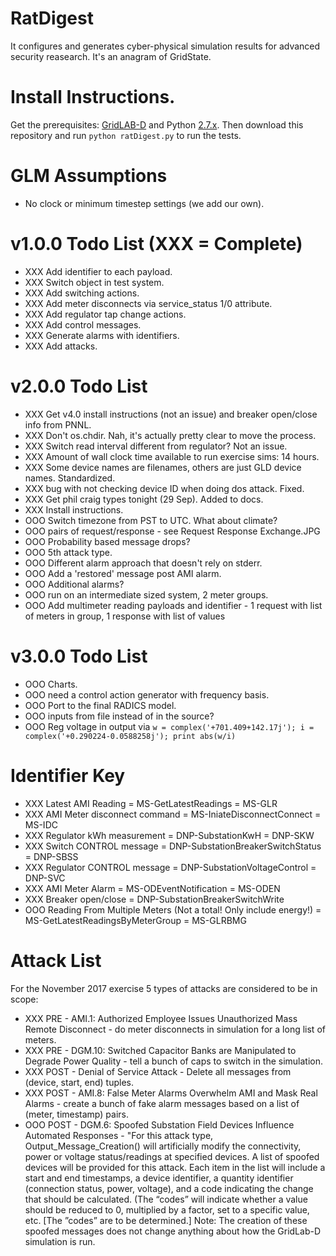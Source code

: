 # RatDigest

It configures and generates cyber-physical simulation results for advanced security reasearch. It's an anagram of GridState.

# Install Instructions.

Get the prerequisites: [GridLAB-D](https://sourceforge.net/projects/gridlab-d/files/?source=navbar) and Python [2.7.x](https://www.python.org/downloads/). Then download this repository and run `python ratDigest.py` to run the tests.

# GLM Assumptions

- No clock or minimum timestep settings (we add our own).

# v1.0.0 Todo List (XXX = Complete)

- XXX Add identifier to each payload.
- XXX Switch object in test system.
- XXX Add switching actions.
- XXX Add meter disconnects via service_status 1/0 attribute.
- XXX Add regulator tap change actions.
- XXX Add control messages.
- XXX Generate alarms with identifiers.
- XXX Add attacks.

# v2.0.0 Todo List

- XXX Get v4.0 install instructions (not an issue) and breaker open/close info from PNNL.
- XXX Don't os.chdir. Nah, it's actually pretty clear to move the process.
- XXX Switch read interval different from regulator? Not an issue.
- XXX Amount of wall clock time available to run exercise sims: 14 hours.
- XXX Some device names are filenames, others are just GLD device names. Standardized.
- XXX bug with not checking device ID when doing dos attack. Fixed.
- XXX Get phil craig types tonight (29 Sep). Added to docs.
- XXX Install instructions.
- OOO Switch timezone from PST to UTC. What about climate?
- OOO pairs of request/response - see Request Response Exchange.JPG
- OOO Probability based message drops?
- OOO 5th attack type.
- OOO Different alarm approach that doesn't rely on stderr.
- OOO Add a 'restored' message post AMI alarm.
- OOO Additional alarms?
- OOO run on an intermediate sized system, 2 meter groups.
- OOO Add multimeter reading payloads and identifier - 1 request with list of meters in group, 1 response with list of values

# v3.0.0 Todo List
- OOO Charts.
- OOO need a control action generator with frequency basis.
- OOO Port to the final RADICS model.
- OOO inputs from file instead of in the source?
- OOO Reg voltage in output via ```w = complex('+701.409+142.17j'); i = complex('+0.290224-0.0588258j'); print abs(w/i)```

# Identifier Key

- XXX Latest AMI Reading = MS-GetLatestReadings = MS-GLR
- XXX AMI Meter disconnect command = MS-IniateDisconnectConnect = MS-IDC
- XXX Regulator kWh measurement = DNP-SubstationKwH = DNP-SKW
- XXX Switch CONTROL message = DNP-SubstationBreakerSwitchStatus = DNP-SBSS
- XXX Regulator CONTROL message = DNP-SubstationVoltageControl = DNP-SVC
- XXX AMI Meter Alarm = MS-ODEventNotification = MS-ODEN
- XXX Breaker open/close = DNP-SubstationBreakerSwitchWrite
- OOO Reading From Multiple Meters (Not a total! Only include energy!) = MS-GetLatestReadingsByMeterGroup = MS-GLRBMG

# Attack List

For the November 2017 exercise 5 types of attacks are considered to be in scope:

- XXX PRE - AMI.1: Authorized Employee Issues Unauthorized Mass Remote Disconnect - do meter disconnects in simulation for a long list of meters.
- XXX PRE - DGM.10: Switched Capacitor Banks are Manipulated to Degrade Power Quality - tell a bunch of caps to switch in the simulation.
- XXX POST - Denial of Service Attack - Delete all messages from (device, start, end) tuples.
- XXX POST - AMI.8: False Meter Alarms Overwhelm AMI and Mask Real Alarms - create a bunch of fake alarm messages based on a list of (meter, timestamp) pairs.
- OOO POST - DGM.6: Spoofed Substation Field Devices Influence Automated Responses - "For this attack type, Output_Message_Creation() will artificially modify the connectivity, power or voltage status/readings at specified devices.  A list of spoofed devices will be provided for this attack.  Each item in the list will include a start and end timestamps, a device identifier, a quantity identifier (connection status, power, voltage), and a code indicating the change that should be calculated. (The “codes” will indicate whether a value should be reduced to 0, multiplied by a factor, set to a specific value, etc.  [The ”codes” are to be determined.] Note: The creation of these spoofed messages does not change anything about how the GridLab-D simulation is run.
